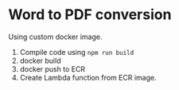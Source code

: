 # Word to PDF conversion

Using custom docker image.

1. Compile code using `npm run build`
2. docker build 
3. docker push to ECR
4. Create Lambda function from ECR image.